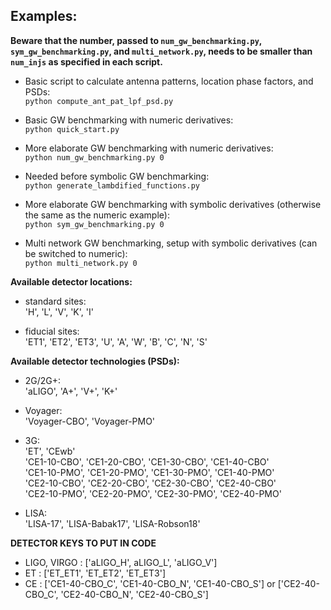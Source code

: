## Examples:

**Beware that the number, passed to `num_gw_benchmarking.py`, `sym_gw_benchmarking.py`, and `multi_network.py`, needs to be smaller than `num_injs` as specified in each script.**

- Basic script to calculate antenna patterns, location phase factors, and PSDs:  
`python compute_ant_pat_lpf_psd.py`  

- Basic GW benchmarking with numeric derivatives:  
`python quick_start.py`  

- More elaborate GW benchmarking with numeric derivatives:  
`python num_gw_benchmarking.py 0`  

- Needed before symbolic GW benchmarking:  
`python generate_lambdified_functions.py`  

- More elaborate GW benchmarking with symbolic derivatives (otherwise the same as the numeric example):  
`python sym_gw_benchmarking.py 0`  

- Multi network GW benchmarking, setup with symbolic derivatives (can be switched to numeric):  
`python multi_network.py 0`  


**Available detector locations:**  
- standard sites:  
'H', 'L', 'V', 'K', 'I'

- fiducial sites:  
'ET1', 'ET2', 'ET3', 'U', 'A', 'W', 'B', 'C', 'N', 'S'  

**Available detector technologies (PSDs):**  
- 2G/2G+:  
'aLIGO', 'A+', 'V+', 'K+'  

- Voyager:  
'Voyager-CBO', 'Voyager-PMO'  

- 3G:  
'ET', 'CEwb'  
'CE1-10-CBO', 'CE1-20-CBO', 'CE1-30-CBO', 'CE1-40-CBO'  
'CE1-10-PMO', 'CE1-20-PMO', 'CE1-30-PMO', 'CE1-40-PMO'  
'CE2-10-CBO', 'CE2-20-CBO', 'CE2-30-CBO', 'CE2-40-CBO'  
'CE2-10-PMO', 'CE2-20-PMO', 'CE2-30-PMO', 'CE2-40-PMO'  

- LISA:  
'LISA-17', 'LISA-Babak17', 'LISA-Robson18'  

**DETECTOR KEYS TO PUT IN CODE**
- LIGO, VIRGO : ['aLIGO_H', aLIGO_L', 'aLIGO_V']
- ET : ['ET_ET1', 'ET_ET2', 'ET_ET3']
- CE : ['CE1-40-CBO_C', 'CE1-40-CBO_N', 'CE1-40-CBO_S'] or ['CE2-40-CBO_C', 'CE2-40-CBO_N', 'CE2-40-CBO_S']
